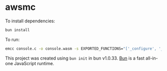 # awsmc

To install dependencies:

```bash
bun install
```

To run:

```bash
emcc console.c -o console.wasm -s EXPORTED_FUNCTIONS="['_configure', '_update']" -s EXPORTED_RUNTIME_METHODS='["ccall", "cwrap"]' -s STACK_SIZE=1mb --no-entry && bun index.ts
```

This project was created using `bun init` in bun v1.0.33. [Bun](https://bun.sh) is a fast all-in-one JavaScript runtime.
